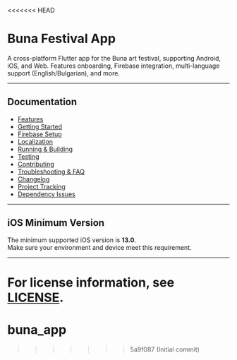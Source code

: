 <<<<<<< HEAD
# Buna Festival App

A cross-platform Flutter app for the Buna art festival, supporting Android, iOS, and Web. Features onboarding, Firebase integration, multi-language support (English/Bulgarian), and more.

---

## Documentation
- [Features](docs/FEATURES.md)
- [Getting Started](docs/GETTING_STARTED.md)
- [Firebase Setup](docs/FIREBASE_SETUP.md)
- [Localization](docs/LOCALIZATION.md)
- [Running & Building](docs/RUNNING_BUILDING.md)
- [Testing](docs/TESTING.md)
- [Contributing](docs/CONTRIBUTING.md)
- [Troubleshooting & FAQ](docs/TROUBLESHOOTING.md)
- [Changelog](docs/CHANGELOG.md)
- [Project Tracking](docs/PROJECT_TRACKING.md)
- [Dependency Issues](docs/DEPENDENCY_ISSUES.md)

---

## iOS Minimum Version

The minimum supported iOS version is **13.0**.  
Make sure your environment and device meet this requirement.

---

For license information, see [LICENSE](LICENSE).
=======
# buna_app
>>>>>>> 5a9f087 (Initial commit)
